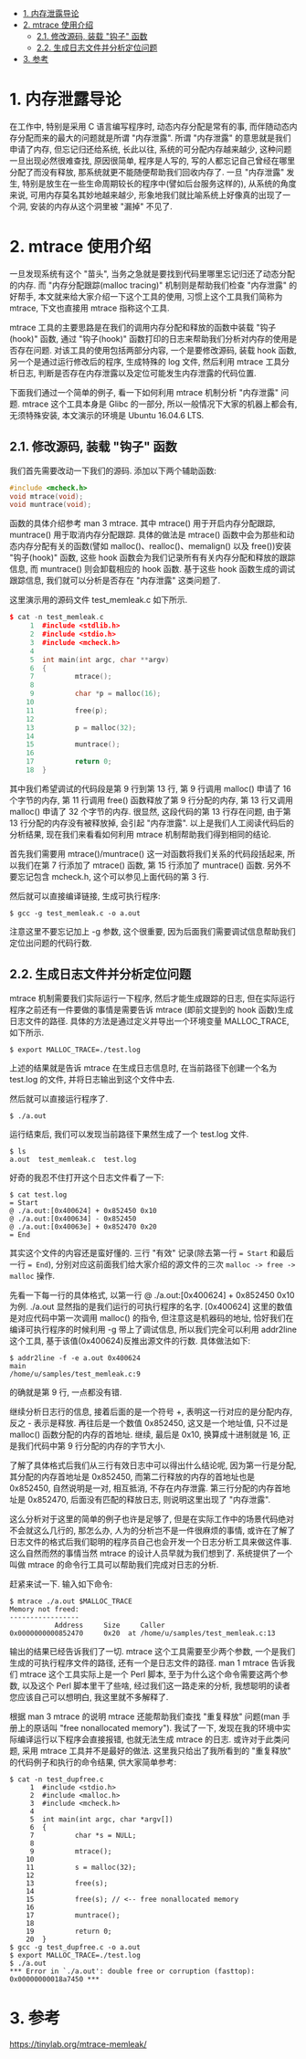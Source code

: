 
<!-- @import "[TOC]" {cmd="toc" depthFrom=1 depthTo=6 orderedList=false} -->

<!-- code_chunk_output -->

- [1. 内存泄露导论](#1-内存泄露导论)
- [2. mtrace 使用介绍](#2-mtrace-使用介绍)
  - [2.1. 修改源码, 装载 "钩子" 函数](#21-修改源码装载-钩子-函数)
  - [2.2. 生成日志文件并分析定位问题](#22-生成日志文件并分析定位问题)
- [3. 参考](#3-参考)

<!-- /code_chunk_output -->

# 1. 内存泄露导论

在工作中, 特别是采用 C 语言编写程序时, 动态内存分配是常有的事, 而伴随动态内存分配而来的最大的问题就是所谓 "内存泄露". 所谓 "内存泄露" 的意思就是我们申请了内存, 但忘记归还给系统, 长此以往, 系统的可分配内存越来越少, 这种问题一旦出现必然很难查找, 原因很简单, 程序是人写的, 写的人都忘记自己曾经在哪里分配了而没有释放, 那系统就更不能随便帮助我们回收内存了. 一旦 "内存泄露" 发生, 特别是放生在一些生命周期较长的程序中(譬如后台服务这样的), 从系统的角度来说, 可用内存莫名其妙地越来越少, 形象地我们就比喻系统上好像真的出现了一个洞, 安装的内存从这个洞里被 "漏掉" 不见了. 

# 2. mtrace 使用介绍

一旦发现系统有这个 "苗头", 当务之急就是要找到代码里哪里忘记归还了动态分配的内存.  而 "内存分配跟踪(malloc tracing)" 机制则是帮助我们检查 "内存泄露" 的好帮手, 本文就来给大家介绍一下这个工具的使用, 习惯上这个工具我们简称为 mtrace, 下文也直接用 mtrace 指称这个工具. 

mtrace 工具的主要思路是在我们的调用内存分配和释放的函数中装载 "钩子(hook)" 函数, 通过 "钩子(hook)" 函数打印的日志来帮助我们分析对内存的使用是否存在问题. 对该工具的使用包括两部分内容, 一个是要修改源码, 装载 hook 函数, 另一个是通过运行修改后的程序, 生成特殊的 log 文件, 然后利用 mtrace 工具分析日志, 判断是否存在内存泄露以及定位可能发生内存泄露的代码位置. 

下面我们通过一个简单的例子, 看一下如何利用 mtrace 机制分析 "内存泄露" 问题. mtrace 这个工具本身是 Glibc 的一部分, 所以一般情况下大家的机器上都会有, 无须特殊安装, 本文演示的环境是 Ubuntu 16.04.6 LTS. 

## 2.1. 修改源码, 装载 "钩子" 函数

我们首先需要改动一下我们的源码. 添加以下两个辅助函数: 

```cpp
#include <mcheck.h>
void mtrace(void);
void muntrace(void);
```

函数的具体介绍参考 man 3 mtrace. 其中 mtrace() 用于开启内存分配跟踪, muntrace() 用于取消内存分配跟踪. 具体的做法是 mtrace() 函数中会为那些和动态内存分配有关的函数(譬如 malloc()、realloc()、memalign() 以及 free())安装 "钩子(hook)" 函数, 这些 hook 函数会为我们记录所有有关内存分配和释放的跟踪信息, 而 muntrace() 则会卸载相应的 hook 函数. 基于这些 hook 函数生成的调试跟踪信息, 我们就可以分析是否存在 "内存泄露" 这类问题了. 

这里演示用的源码文件 test_memleak.c 如下所示. 

```cpp
$ cat -n test_memleak.c
     1  #include <stdlib.h>
     2  #include <stdio.h>
     3  #include <mcheck.h>
     4
     5  int main(int argc, char **argv)
     6  {
     7          mtrace();
     8
     9          char *p = malloc(16);
    10
    11          free(p);
    12
    13          p = malloc(32);
    14
    15          muntrace();
    16
    17          return 0;
    18  }
```
其中我们希望调试的代码段是第 9 行到第 13 行, 第 9 行调用 malloc() 申请了 16 个字节的内存, 第 11 行调用 free() 函数释放了第 9 行分配的内存, 第 13 行又调用 malloc() 申请了 32 个字节的内存. 很显然, 这段代码的第 13 行存在问题, 由于第 13 行分配的内存没有被释放掉, 会引起 "内存泄露". 以上是我们人工阅读代码后的分析结果, 现在我们来看看如何利用 mtrace 机制帮助我们得到相同的结论. 

首先我们需要用 mtrace()/muntrace() 这一对函数将我们关系的代码段括起来, 所以我们在第 7 行添加了 mtrace() 函数, 第 15 行添加了 muntrace() 函数. 另外不要忘记包含 mcheck.h, 这个可以参见上面代码的第 3 行. 

然后就可以直接编译链接, 生成可执行程序:

```
$ gcc -g test_memleak.c -o a.out
```

注意这里不要忘记加上 -g 参数, 这个很重要, 因为后面我们需要调试信息帮助我们定位出问题的代码行数. 

## 2.2. 生成日志文件并分析定位问题

mtrace 机制需要我们实际运行一下程序, 然后才能生成跟踪的日志, 但在实际运行程序之前还有一件要做的事情是需要告诉 mtrace (即前文提到的 hook 函数)生成日志文件的路径. 具体的方法是通过定义并导出一个环境变量 MALLOC_TRACE, 如下所示. 

```
$ export MALLOC_TRACE=./test.log
```

上述的结果就是告诉 mtrace 在生成日志信息时, 在当前路径下创建一个名为 test.log 的文件, 并将日志输出到这个文件中去. 

然后就可以直接运行程序了. 

```
$ ./a.out
```

运行结束后, 我们可以发现当前路径下果然生成了一个 test.log 文件. 

```
$ ls
a.out  test_memleak.c  test.log
```

好奇的我忍不住打开这个日志文件看了一下: 

```
$ cat test.log
= Start
@ ./a.out:[0x400624] + 0x852450 0x10
@ ./a.out:[0x400634] - 0x852450
@ ./a.out:[0x40063e] + 0x852470 0x20
= End
```

其实这个文件的内容还是蛮好懂的. 三行 "有效" 记录(除去第一行 `= Start` 和最后一行 `= End`), 分别对应这前面我们给大家介绍的源文件的三次 `malloc -> free -> malloc` 操作. 

先看一下每一行的具体格式, 以第一行 @ ./a.out:[0x400624] + 0x852450 0x10 为例. ./a.out 显然指的是我们运行的可执行程序的名字. [0x400624] 这里的数值是对应代码中第一次调用 malloc() 的指令, 但注意这是机器码的地址, 恰好我们在编译可执行程序的时候利用 -g 带上了调试信息, 所以我们完全可以利用 addr2line 这个工具, 基于该值(0x400624)反推出源文件的行数. 具体做法如下: 

```
$ addr2line -f -e a.out 0x400624
main
/home/u/samples/test_memleak.c:9
```

的确就是第 9 行, 一点都没有错. 

继续分析日志行的信息, 接着后面的是一个符号 +, 表明这一行对应的是分配内存, 反之 - 表示是释放. 再往后是一个数值 0x852450, 这又是一个地址值, 只不过是 malloc() 函数分配的内存的首地址. 继续, 最后是 0x10, 换算成十进制就是 16, 正是我们代码中第 9 行分配的内存的字节大小. 

了解了具体格式后我们从三行有效日志中可以得出什么结论呢, 因为第一行是分配, 其分配的内存首地址是 0x852450, 而第二行释放的内存的首地址也是 0x852450, 自然说明是一对, 相互抵消, 不存在内存泄露. 第三行分配的内存首地址是 0x852470, 后面没有匹配的释放日志, 则说明这里出现了 "内存泄露". 

这么分析对于这里的简单的例子也许是足够了, 但是在实际工作中的场景代码绝对不会就这么几行的, 那怎么办, 人为的分析岂不是一件很麻烦的事情, 或许在了解了日志文件的格式后我们聪明的程序员自己也会开发一个日志分析工具来做这件事. 这么自然而然的事情当然 mtrace 的设计人员早就为我们想到了. 系统提供了一个叫做 mtrace 的命令行工具可以帮助我们完成对日志的分析. 

赶紧来试一下. 输入如下命令: 

```
$ mtrace ./a.out $MALLOC_TRACE
Memory not freed:
-----------------
           Address     Size     Caller
0x0000000000852470     0x20  at /home/u/samples/test_memleak.c:13
```

输出的结果已经告诉我们了一切. mtrace 这个工具需要至少两个参数, 一个是我们生成的可执行程序文件的路径, 还有一个是日志文件的路径. man 1 mtrace 告诉我们 mtrace 这个工具实际上是一个 Perl 脚本, 至于为什么这个命令需要这两个参数, 以及这个 Perl 脚本里干了些啥, 经过我们这一路走来的分析, 我想聪明的读者您应该自己可以想明白, 我这里就不多解释了. 

根据 man 3 mtrace 的说明 mtrace 还能帮助我们查找 "重复释放" 问题(man 手册上的原话叫 "free nonallocated memory"). 我试了一下, 发现在我的环境中实际编译运行以下程序会直接报错, 也就无法生成 mtrace 的日志. 或许对于此类问题, 采用 mtrace 工具并不是最好的做法. 这里我只给出了我所看到的 "重复释放" 的代码例子和执行的命令结果, 供大家简单参考: 

```
$ cat -n test_dupfree.c
     1  #include <stdio.h>
     2  #include <malloc.h>
     3  #include <mcheck.h>
     4
     5  int main(int argc, char *argv[])
     6  {
     7          char *s = NULL;
     8
     9          mtrace();
    10
    11          s = malloc(32);
    12
    13          free(s);
    14
    15          free(s); // <-- free nonallocated memory
    16
    17          muntrace();
    18
    19          return 0;
    20  }
$ gcc -g test_dupfree.c -o a.out
$ export MALLOC_TRACE=./test.log
$ ./a.out
*** Error in `./a.out': double free or corruption (fasttop): 0x00000000018a7450 ***
```

# 3. 参考

https://tinylab.org/mtrace-memleak/